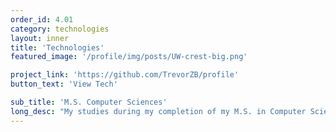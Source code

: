 ```yaml
---
order_id: 4.01
category: technologies
layout: inner
title: 'Technologies'
featured_image: '/profile/img/posts/UW-crest-big.png'

project_link: 'https://github.com/TrevorZB/profile'
button_text: 'View Tech'

sub_title: 'M.S. Computer Sciences'
long_desc: "My studies during my completion of my M.S. in Computer Sciences spanned a wide array of technologies. These technologies included High Performance Computing, Artificial Intelligence and Machine Learning, Operating Systems, Databases, Computer Vision and much more. Please click the 'View Tech' button below for detailed information on the technologies I learned during my time as a Graduate student at UW-Madison."
---
```

